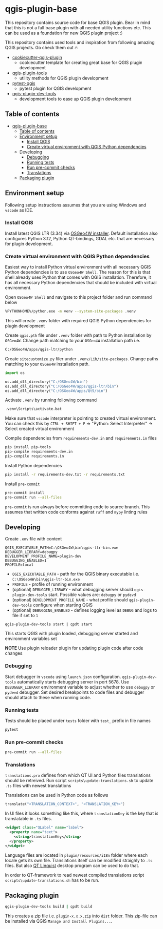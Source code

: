 # qgis-plugin-base

This repository contains source code for base QGIS plugin. Bear in mind that this is not a full base plugin with all needed utility functions etc. This can be used as a foundation for new QGIS plugin project :)

This repository contains used tools and inspiration from following amazing QGIS projects. Go check them out :fire:

- [cookiecutter-qgis-plugin](https://github.com/GispoCoding/cookiecutter-qgis-plugin/tree/main)
  - cookiecutter template for creating great base for QGIS plugin development
- [qgis-plugin-tools](https://github.com/GispoCoding/qgis_plugin_tools)
  - utility methods for QGIS plugin development
- [pytest-qgis](https://github.com/GispoCoding/pytest-qgis)
  - pytest plugin for QGIS development
- [qgis-plugin-dev-tools](https://github.com/nlsfi/qgis-plugin-dev-tools)
  - development tools to ease up QGIS plugin development

## Table of contents

- [qgis-plugin-base](#qgis-plugin-base)
  - [Table of contents](#table-of-contents)
  - [Environment setup](#environment-setup)
    - [Install QGIS](#install-qgis)
    - [Create virtual environment with QGIS Python dependencies](#create-virtual-environment-with-qgis-python-dependencies)
  - [Developing](#developing)
    - [Debugging](#debugging)
    - [Running tests](#running-tests)
    - [Run pre-commit checks](#run-pre-commit-checks)
    - [Translations](#translations)
  - [Packaging plugin](#packaging-plugin)

## Environment setup

Following setup instructions assumes that you are using Windows and `vscode` as IDE.

### Install QGIS

Install latest QGIS LTR (3.34) via [OSGeo4W installer](https://trac.osgeo.org/osgeo4w/). Default installation also configures Python 3.12, Python QT-bindings, GDAL etc. that are necessary for plugin development.

### Create virtual environment with QGIS Python dependencies

Easiest way to install Python virtual environment with all necessary QGIS Python dependencies is to use `OSGeo4W Shell`. The reason for this is that shell already uses Python that comes with QGIS installation. Therefore, it has all necessary Python dependencies that should be included with virtual environment.

Open `OSGeo4W Shell` and navigate to this project folder and run command below

```bash
%PYTHONHOME%/python.exe -m venv --system-site-packages .venv
```

This will create `.venv` folder with required QGIS Python dependencies for plugin development

Create `qgis.pth` file under `.venv` folder with path to Python installation by `OSGeo4W`. Change path matching to your `OSGeo4W` installation path i.e.

```bash
C:/OSGeo4W/apps/qgis-ltr/python
```

Create `sitecustomize.py` filer under `.venv/Lib/site-packages`. Change paths matching to your `OSGeo4W` installation path.

```python
import os

os.add_dll_directory("C:/OSGeo4W/bin")
os.add_dll_directory("C:/OSGeo4W/apps/qgis-ltr/bin")
os.add_dll_directory("C:/OSGeo4W/apps/Qt5/bin")
```

Activate `.venv` by running following command

```bash
.venv\Scripts\activate.bat
```

Make sure that `vscode` interpreter is pointing to created virtual environment. You can check this by `CTRL + SHIFT + P` => "Python: Select Interpreter" -> Select created virtual environment

Compile dependencies from `requirements-dev.in` and `requirements.in` files

```bash
pip install pip-tools
pip-compile requirements-dev.in
pip-compile requirements.in
```

Install Python dependencies

```bash
pip install -r requirements-dev.txt -r requirements.txt
```

Install `pre-commit`

```bash
pre-commit install
pre-commit run --all-files
```

`pre-commit` is run always before committing code to source branch. This assumes that written code conforms against `ruff` and `mypy` linting rules

## Developing

Create `.env` file with content

```env
QGIS_EXECUTABLE_PATH=C:\OSGeo4W\bin\qgis-ltr-bin.exe
DEBUGGER_LIBRARY=debugpy
DEVELOPMENT_PROFILE_NAME=plugin-dev
DEBUGGING_ENABLED=1
PROFILE=local
```

- `QGIS_EXECUTABLE_PATH` - path for the QGIS binary executable i.e. `C:\OSGeo4W\bin\qgis-ltr-bin.exe`
- `PROFILE` - profile of running environment
- (optional) `DEBUGGER_LIBRARY` - what debugging server should `qgis-plugin-dev-tools` start. Possible values are: `debugpy` or `pydevd`
- (optional) `DEVELOPMENT_PROFILE_NAME` - what profile should `qgis-plugin-dev-tools` configure when starting QGIS
- (optional) `DEBUGGING_ENABLED` - defines logging level as `DEBUG` and logs to file if set to `1`

```shell
qgis-plugin-dev-tools start | qpdt start
```

This starts QGIS with plugin loaded, debugging server started and environment variables set

**NOTE** Use plugin reloader plugin for updating plugin code after code changes

### Debugging

Start debugger in `vscode` using `launch.json` configuration. `qgis-plugin-dev-tools` automatically starts debugging server in port 5678. Use `DEBUGGER_LIBRARY` environment variable to adjust whether to use `debugpy` or `pydevd` debugger. Set desired breakpoints to code files and debugger should attach to these when running code.

### Running tests

Tests should be placed under `tests` folder with `test_` prefix in file names

```bash
pytest
```

### Run pre-commit checks

```bash
pre-commit run --all-files
```

### Translations

`translations.pro` defines from which QT UI and Python files translations should be retreived. Run script `scripts\update-translations.sh` to update `.ts` files with newest translations

Translations can be used in Python code as follows

```python
translate("<TRANSLATION_CONTEXT>", "<TRANSLATION_KEY>")
```

In UI files it looks something like this, where `translationKey` is the key that is translatable in `.ts` files.

```xml
<widget class="QLabel" name="label">
  <property name="text">
    <string>translationKey</string>
  </property>
</widget>
```

Language files are located in `plugin/resources/i18n` folder where each locale gets its own file. Translations itself can be modified straighly to `.ts` files. But also [QT Linquist](`https://github.com/lelegard/qtlinguist-installers/releases`) desktop program can be used to do that.

In order to QT-framework to read newest compiled translations script `scripts\update-translations.sh` has to be run.

## Packaging plugin

```bash
qgis-plugin-dev-tools build | qpdt build
```

This creates a zip file i.e. `plugin-x.x.x.zip` into `dist` folder. This zip-file can be installed via QGIS `Manage and Install Plugins...`.
